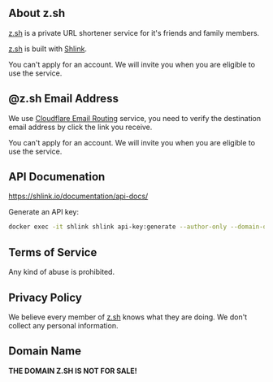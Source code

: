 ## About z.sh

[z.sh](https://z.sh/) is a private URL shortener service for it's friends and family members. 

[z.sh](https://z.sh/) is built with [Shlink](https://shlink.io/).

You can't apply for an account. We will invite you when you are eligible to use the service.

## @z.sh Email Address

We use [Cloudflare Email Routing](https://blog.cloudflare.com/introducing-email-routing/) service, you need to verify the destination email address by click the link you receive.

You can't apply for an account. We will invite you when you are eligible to use the service.

## API Documenation

https://shlink.io/documentation/api-docs/

Generate an API key:

```bash
docker exec -it shlink shlink api-key:generate --author-only --domain-only=z.sh
```

## Terms of Service

Any kind of abuse is prohibited.

## Privacy Policy

We believe every member of [z.sh](https://z.sh/) knows what they are doing. We don't collect any personal information.

## Domain Name

**THE DOMAIN Z.SH IS NOT FOR SALE!**